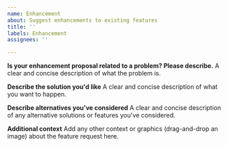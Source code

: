 ```yaml
---
name: Enhancement
about: Suggest enhancements to existing features
title: ''
labels: Enhancement
assignees: ''

---
```


**Is your enhancement proposal related to a problem? Please describe.**
A clear and concise description of what the problem is.

**Describe the solution you'd like**
A clear and concise description of what you want to happen.

**Describe alternatives you've considered**
A clear and concise description of any alternative solutions or features you've considered.

**Additional context**
Add any other context or graphics (drag-and-drop an image) about the feature request here.
